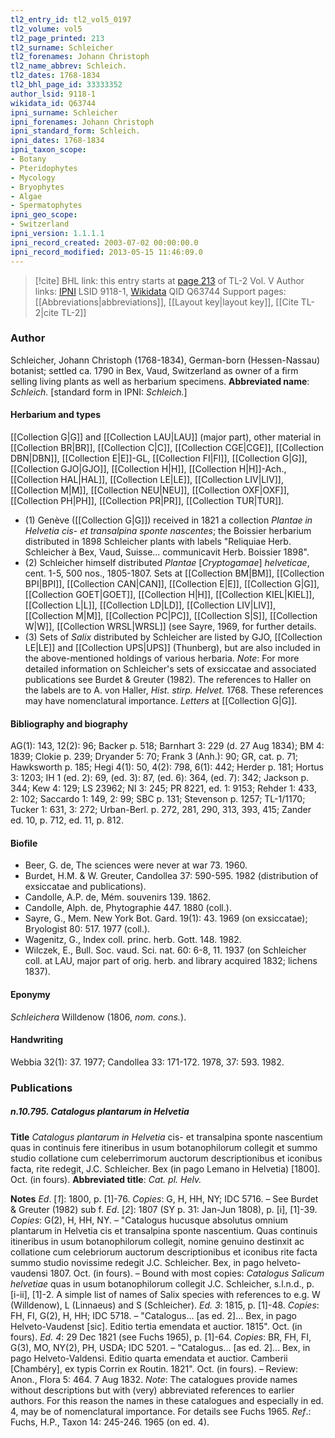 ```yaml
---
tl2_entry_id: tl2_vol5_0197
tl2_volume: vol5
tl2_page_printed: 213
tl2_surname: Schleicher
tl2_forenames: Johann Christoph
tl2_name_abbrev: Schleich.
tl2_dates: 1768-1834
tl2_bhl_page_id: 33333352
author_lsid: 9118-1
wikidata_id: Q63744
ipni_surname: Schleicher
ipni_forenames: Johann Christoph
ipni_standard_form: Schleich.
ipni_dates: 1768-1834
ipni_taxon_scope: 
- Botany
- Pteridophytes
- Mycology
- Bryophytes
- Algae
- Spermatophytes
ipni_geo_scope: 
- Switzerland
ipni_version: 1.1.1.1
ipni_record_created: 2003-07-02 00:00:00.0
ipni_record_modified: 2013-05-15 11:46:09.0
---
```


> [!cite] BHL link: this entry starts at [page 213](https://www.biodiversitylibrary.org/page/33333352) of TL-2 Vol. V
> Author links: [IPNI](https://www.ipni.org/a/9118-1) LSID 9118-1, [Wikidata](https://www.wikidata.org/wiki/Q63744) QID Q63744
> Support pages: [[Abbreviations|abbreviations]], [[Layout key|layout key]], [[Cite TL-2|cite TL-2]]

### Author

Schleicher, Johann Christoph (1768-1834), German-born (Hessen-Nassau) botanist; settled ca. 1790 in Bex, Vaud, Switzerland as owner of a firm selling living plants as well as herbarium specimens. 
**Abbreviated name**: *Schleich.* \[standard form in IPNI: *Schleich.*\]

#### Herbarium and types

[[Collection G|G]] and [[Collection LAU|LAU]] (major part), other material in [[Collection BR|BR]], [[Collection C|C]], [[Collection CGE|CGE]], [[Collection DBN|DBN]], [[Collection E|E]]-GL, [[Collection FI|FI]], [[Collection G|G]], [[Collection GJO|GJO]], [[Collection H|H]], [[Collection H|H]]-Ach., [[Collection HAL|HAL]], [[Collection LE|LE]], [[Collection LIV|LIV]], [[Collection M|M]], [[Collection NEU|NEU]], [[Collection OXF|OXF]], [[Collection PH|PH]], [[Collection PR|PR]], [[Collection TUR|TUR]].
- (1) Genève ([[Collection G|G]]) received in 1821 a collection *Plantae in Helvetia cis*- *et transalpina sponte nascentes*; the Boissier herbarium distributed in 1898 Schleicher plants with labels "Reliquiae Herb. Schleicher à Bex, Vaud, Suisse... communicavit Herb. Boissier 1898".
- (2) Schleicher himself distributed *Plantae* \[*Cryptogamae*\] *helveticae*, cent. 1-5, 500 nos., 1805-1807. Sets at [[Collection BM|BM]], [[Collection BPI|BPI]], [[Collection CAN|CAN]], [[Collection E|E]], [[Collection G|G]], [[Collection GOET|GOET]], [[Collection H|H]], [[Collection KIEL|KIEL]], [[Collection L|L]], [[Collection LD|LD]], [[Collection LIV|LIV]], [[Collection M|M]], [[Collection PC|PC]], [[Collection S|S]], [[Collection W|W]], [[Collection WRSL|WRSL]] (see Sayre, 1969, for further details.
- (3) Sets of *Salix* distributed by Schleicher are listed by GJO, [[Collection LE|LE]] and [[Collection UPS|UPS]] (Thunberg), but are also included in the above-mentioned holdings of various herbaria.
*Note*: For more detailed information on Schleicher's sets of exsiccatae and associated publications see Burdet & Greuter (1982). The references to Haller on the labels are to A. von Haller, *Hist. stirp. Helvet.* 1768. These references may have nomenclatural importance.
*Letters* at [[Collection G|G]].

#### Bibliography and biography

AG(1): 143, 12(2): 96; Backer p. 518; Barnhart 3: 229 (d. 27 Aug 1834); BM 4: 1839; Clokie p. 239; Dryander 5: 70; Frank 3 (Anh.): 90; GR, cat. p. 71; Hawksworth p. 185; Hegi 4(1): 50, 4(2): 798, 6(1): 442; Herder p. 181; Hortus 3: 1203; IH 1 (ed. 2): 69, (ed. 3): 87, (ed. 6): 364, (ed. 7): 342; Jackson p. 344; Kew 4: 129; LS 23962; NI 3: 245; PR 8221, ed. 1: 9153; Rehder 1: 433, 2: 102; Saccardo 1: 149, 2: 99; SBC p. 131; Stevenson p. 1257; TL-1/1170; Tucker 1: 631, 3: 272; Urban-Berl. p. 272, 281, 290, 313, 393, 415; Zander ed. 10, p. 712, ed. 11, p. 812.

#### Biofile

- Beer, G. de, The sciences were never at war 73. 1960.
- Burdet, H.M. & W. Greuter, Candollea 37: 590-595. 1982 (distribution of exsiccatae and publications).
- Candolle, A.P. de, Mém. souvenirs 139. 1862.
- Candolle, Alph. de, Phytographie 447. 1880 (coll.).
- Sayre, G., Mem. New York Bot. Gard. 19(1): 43. 1969 (on exsiccatae); Bryologist 80: 517. 1977 (coll.).
- Wagenitz, G., Index coll. princ. herb. Gott. 148. 1982.
- Wilczek, E., Bull. Soc. vaud. Sci. nat. 60: 6-8, 11. 1937 (on Schleicher coll. at LAU, major part of orig. herb. and library acquired 1832; lichens 1837).

#### Eponymy

*Schleichera* Willdenow (1806, *nom. cons.*).

#### Handwriting

Webbia 32(1): 37. 1977; Candollea 33: 171-172. 1978, 37: 593. 1982.

### Publications

##### n.10.795. Catalogus plantarum in Helvetia

**Title**
*Catalogus plantarum in Helvetia* cis- et transalpina sponte nascentium quas in continuis fere itineribus in usum botanophilorum collegit et summo studio collatione cum celeberrimorum auctorum descriptionibus et iconibus facta, rite redegit, J.C. Schleicher. Bex (in pago Lemano in Helvetia) \[1800\]. Oct. (in fours).
**Abbreviated title**: *Cat. pl. Helv.*

**Notes**
*Ed*. \[*1*\]: 1800, p. \[1\]-76. *Copies*: G, H, HH, NY; IDC 5716. – See Burdet & Greuter (1982) sub f.
*Ed*. \[*2*\]: 1807 (SY p. 31: Jan-Jun 1808), p. \[i\], \[1\]-39. *Copies*: G(2), H, HH, NY. – "Catalogus hucusque absolutus omnium plantarum in Helvetia cis et transalpina sponte nascentium. Quas continuis itineribus in usum botanophilorum collegit, nomine genuino destinxit ac collatione cum celebriorum auctorum descriptionibus et iconibus rite facta summo studio novissime redegit J.C. Schleicher. Bex, in pago helveto-vaudensi 1807. Oct. (in fours). – Bound with most copies: *Catalogus Salicum helvetiae* quas in usum botanophilorum collegit J.C. Schleicher, s.l.n.d., p. \[i-ii\], \[1\]-2. A simple list of names of Salix species with references to e.g. W (Willdenow), L (Linnaeus) and S (Schleicher).
*Ed. 3*: 1815, p. \[1\]-48. *Copies*: FH, FI, G(2), H, HH; IDC 5718. – "Catalogus... \[as ed. 2\]... Bex, in pago Helveto-Vaudenst \[sic\]. Editio tertia emendata et auctior. 1815". Oct. (in fours).
*Ed. 4*: 29 Dec 1821 (see Fuchs 1965), p. \[1\]-64. *Copies*: BR, FH, FI, G(3), MO, NY(2), PH, USDA; IDC 5201. – "Catalogus... \[as ed. 2\]... Bex, in pago Helveto-Valdensi. Editio quarta emendata et auctior. Camberii \[Chambéry\], ex typis Corrin ex Routin. 1821". Oct. (in fours). – Review: Anon., Flora 5: 464. 7 Aug 1832.
*Note*: The catalogues provide names without descriptions but with (very) abbreviated references to earlier authors. For this reason the names in these catalogues and especially in ed. 4, may be of nomenclatural importance. For details see Fuchs 1965.
*Ref*.: Fuchs, H.P., Taxon 14: 245-246. 1965 (on ed. 4).

